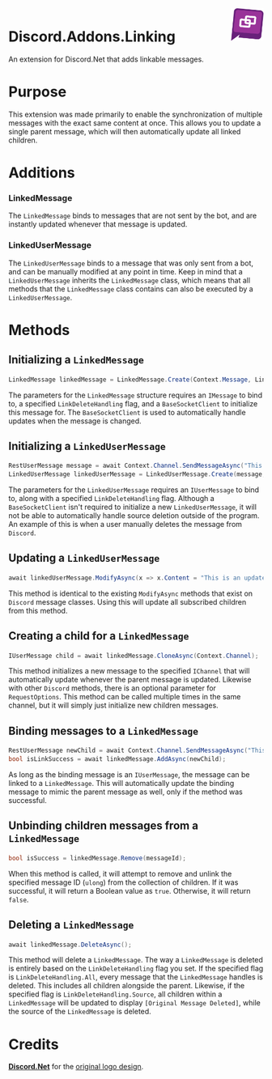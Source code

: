 <img src="./marketing/Icon.png" width="64" height="64" style="display: inline-block; float: right;"/>

# Discord.Addons.Linking
An extension for Discord.Net that adds linkable messages.

# Purpose
This extension was made primarily to enable the synchronization of multiple messages with the exact same content at once. This allows you to update a single parent message, which will then automatically update all linked children.

# Additions

### LinkedMessage
The `LinkedMessage` binds to messages that are not sent by the bot, and are instantly updated whenever that message is updated.

### LinkedUserMessage
The `LinkedUserMessage` binds to a message that was only sent from a bot, and can be manually modified at any point in time. Keep in mind that a `LinkedUserMessage` inherits the `LinkedMessage` class, which means that all methods that the `LinkedMessage` class contains can also be executed by a `LinkedUserMessage`.

# Methods

## Initializing a `LinkedMessage`
```cs
LinkedMessage linkedMessage = LinkedMessage.Create(Context.Message, LinkDeleteHandling.Source, Context.Client);
```
The parameters for the `LinkedMessage` structure requires an `IMessage` to bind to, a specified `LinkDeleteHandling` flag, and a `BaseSocketClient` to initialize this message for. The `BaseSocketClient` is used to automatically handle updates when the message is changed.

## Initializing a `LinkedUserMessage`
```cs
RestUserMessage message = await Context.Channel.SendMessageAsync("This is a test.");
LinkedUserMessage linkedUserMessage = LinkedUserMessage.Create(message, LinkDeleteHandling.Source);
```
The parameters for the `LinkedUserMessage` requires an `IUserMessage` to bind to, along with a specified `LinkDeleteHandling` flag. Although a `BaseSocketClient` isn't required to initialize a new `LinkedUserMessage`, it will not be able to automatically handle source deletion outside of the program. An example of this is when a user manually deletes the message from `Discord`.

## Updating a `LinkedUserMessage`
```cs
await linkedUserMessage.ModifyAsync(x => x.Content = "This is an updated message.");
```
This method is identical to the existing `ModifyAsync` methods that exist on `Discord` message classes. Using this will update all subscribed children from this method.

## Creating a child for a `LinkedMessage`
```cs
IUserMessage child = await linkedMessage.CloneAsync(Context.Channel);
```
This method initializes a new message to the specified `IChannel` that will automatically update whenever the parent message is updated. Likewise with other `Discord` methods, there is an optional parameter for `RequestOptions`. This method can be called multiple times in the same channel, but it will simply just initialize new children messages.

## Binding messages to a `LinkedMessage`
```cs
RestUserMessage newChild = await Context.Channel.SendMessageAsync("This is a message.");
bool isLinkSuccess = await linkedMessage.AddAsync(newChild);
```
As long as the binding message is an `IUserMessage`, the message can be linked to a `LinkedMessage`. This will automatically update the binding message to mimic the parent message as well, only if the method was successful.

## Unbinding children messages from a `LinkedMessage`
```cs
bool isSuccess = linkedMessage.Remove(messageId);
```
When this method is called, it will attempt to remove and unlink the specified message ID (`ulong`) from the collection of children. If it was successful, it will return a Boolean value as `true`. Otherwise, it will return `false`.

## Deleting a `LinkedMessage`
```cs
await linkedMessage.DeleteAsync();
```
This method will delete a `LinkedMessage`. The way a `LinkedMessage` is deleted is entirely based on the `LinkDeleteHandling` flag you set. If the specified flag is `LinkDeleteHandling.All`, every message that the `LinkedMessage` handles is deleted. This includes all children alongside the parent. Likewise, if the specified flag is `LinkDeleteHandling.Source`, all children within a `LinkedMessage` will be updated to display `[Original Message Deleted]`, while the source of the `LinkedMessage` is deleted.

# Credits
[**Discord.Net**](https://github.com/discord-net/Discord.Net) for the [original logo design](https://github.com/discord-net/Discord.Net/blob/dev/docs/marketing/logo/PackageLogo.png).
